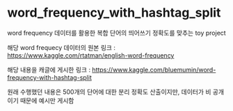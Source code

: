 # word_frequency_with_hashtag_split
word frequency 데이터를 활용한 복합 단어의 띄어쓰기 정확도를 맞추는 toy project

해당 word frequecy 데이터의 원본 링크 : https://www.kaggle.com/rtatman/english-word-frequency

해당 내용을 캐글에 게시한 링크 : https://www.kaggle.com/bluemumin/word-frequency-with-hashtag-split

원래 수행했던 내용은 500개의 단어에 대한 분리 정확도 산출이지만, 데이터가 비 공개이기 때문에 예시만 게시함
